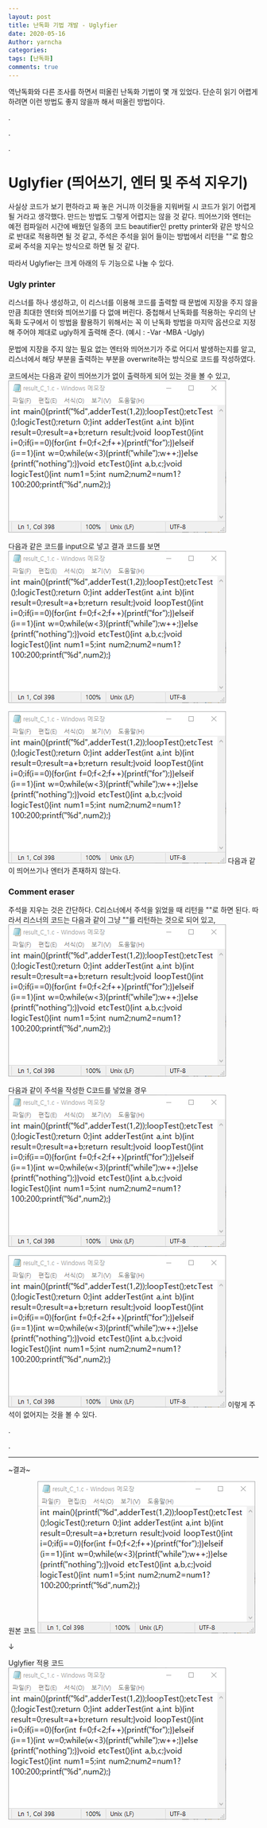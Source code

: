 ```yaml
---
layout: post
title: 난독화 기법 개발 - Uglyfier
date: 2020-05-16
Author: yarncha
categories:
tags: [난독화]
comments: true
---
```


  역난독화와 다른 조사를 하면서 떠올린 난독화 기법이 몇 개 있었다. 단순히 읽기 어렵게 하려면 이런 방법도 좋지 않을까 해서 떠올린 방법이다.

.

.

.

# Uglyfier (띄어쓰기, 엔터 및 주석 지우기)

  사실상 코드가 보기 편하라고 짜 놓은 거니까 이것들을 지워버릴 시 코드가 읽기 어렵게 될 거라고 생각했다. 만드는 방법도 그렇게 어렵지는 않을 것 같다. 띄어쓰기와 엔터는 예전 컴파일러 시간에 배웠던 일종의 코드 beautifier인 pretty printer와 같은 방식으로 반대로 적용하면 될 것 같고, 주석은 주석을 읽어 들이는 방법에서 리턴을 ""로 함으로써 주석을 지우는 방식으로 하면 될 것 같다.

  따라서 Uglyfier는 크게 아래의 두 기능으로 나눌 수 있다.

### Ugly printer

  리스너를 하나 생성하고, 이 리스너를 이용해 코드를 출력할 때 문법에 지장을 주지 않을 만큼 최대한 엔터와 띄어쓰기를 다 없애 버린다. 중첩해서 난독화를 적용하는 우리의 난독화 도구에서 이 방법을 활용하기 위해서는 꼭 이 난독화 방법을 마지막 옵션으로 지정해 주어야 제대로 ugly하게 출력해 준다. (예시 : -Var -MBA -Ugly)

  문법에 지장을 주지 않는 필요 없는 엔터와 띄어쓰기가 주로 어디서 발생하는지를 알고, 리스너에서 해당 부분을 출력하는 부분을 overwrite하는 방식으로 코드를 작성하였다.

  코드에서는 다음과 같이 띄어쓰기가 없이 출력하게 되어 있는 것을 볼 수 있고,
  ![자바코드에서_리스너_작동과정](<\images\09_01.png>)

  다음과 같은 코드를 input으로 넣고 결과 코드를 보면
  ![Ugly_printer_전](<\images\09_01.png>)

  ![Ugly_printer_후](<\images\09_01.png>)
  다음과 같이 띄어쓰기나 엔터가 존재하지 않는다.


### Comment eraser

  주석을 지우는 것은 간단하다. C리스너에서 주석을 읽었을 때 리턴을 ""로 하면 된다. 따라서 리스너의 코드는 다음과 같이 그냥 ""를 리턴하는 것으로 되어 있고,
  ![리스너에서주석지우기](<\images\09_01.png>)

  다음과 같이 주석을 작성한 C코드를 넣었을 경우
  ![주석있는inputC](<\images\09_01.png>)

  ![주석이사라진outputC](<\images\09_01.png>)
  이렇게 주석이 없어지는 것을 볼 수 있다.

.

.

-------

~결과~

원본 코드
  ![Uglyfier전](<\images\09_01.png>)

↓

Uglyfier 적용 코드
  ![Uglyfier후](<\images\09_01.png>)
